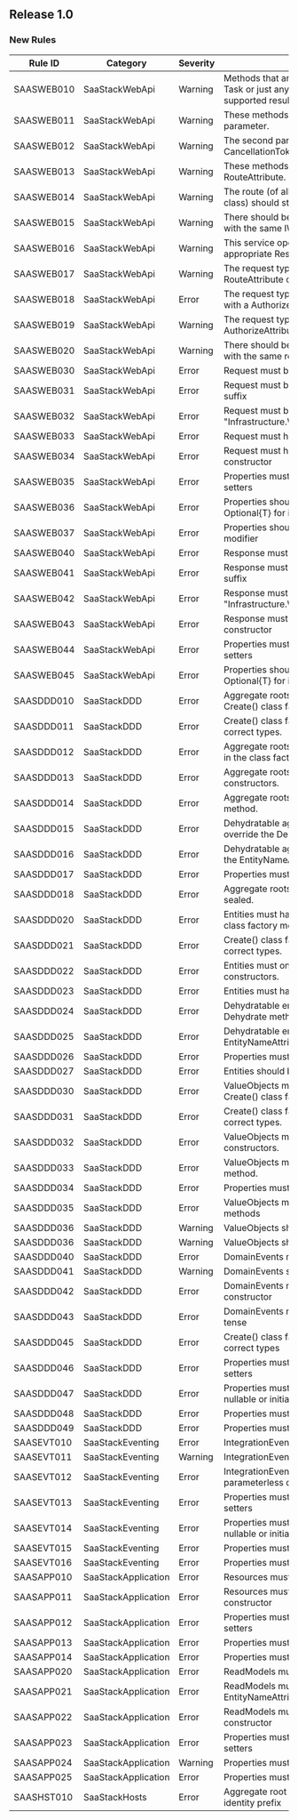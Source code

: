 ## Release 1.0

### New Rules

 Rule ID    | Category            | Severity | Notes                                                                                                     
------------|---------------------|----------|-----------------------------------------------------------------------------------------------------------
 SAASWEB010 | SaaStackWebApi      | Warning  | Methods that are public, should return a Task<T> or just any T, where T is one of the supported results . 
 SAASWEB011 | SaaStackWebApi      | Warning  | These methods must have at least one parameter.                                                           
 SAASWEB012 | SaaStackWebApi      | Warning  | The second parameter can only be a CancellationToken.                                                     
 SAASWEB013 | SaaStackWebApi      | Warning  | These methods must be decorated with a RouteAttribute.                                                    
 SAASWEB014 | SaaStackWebApi      | Warning  | The route (of all these methods in this class) should start with the same path.                           
 SAASWEB015 | SaaStackWebApi      | Warning  | There should be no methods in this class with the same IWebRequest{TResponse}.                            
 SAASWEB016 | SaaStackWebApi      | Warning  | This service operation should return an appropriate Result type for the operation.                        
 SAASWEB017 | SaaStackWebApi      | Warning  | The request type should be declared with a RouteAttribute on it.                                          
 SAASWEB018 | SaaStackWebApi      | Error    | The request type should not be declared with a AuthorizeAttribute on it.                                  
 SAASWEB019 | SaaStackWebApi      | Warning  | The request type should be declared with a AuthorizeAttribute on it.                                      
 SAASWEB020 | SaaStackWebApi      | Warning  | There should be no methods in this class with the same route.                                             
 SAASWEB030 | SaaStackWebApi      | Error    | Request must be public                                                                                    
 SAASWEB031 | SaaStackWebApi      | Error    | Request must be named with "Request" suffix                                                               
 SAASWEB032 | SaaStackWebApi      | Error    | Request must be in namespace "Infrastructure.Web.Api.Operations.Shared"                                   
 SAASWEB033 | SaaStackWebApi      | Error    | Request must have a <see cref="RouteAttribute" />                                                         
 SAASWEB034 | SaaStackWebApi      | Error    | Request must have a parameterless constructor                                                             
 SAASWEB035 | SaaStackWebApi      | Error    | Properties must have public getters and setters                                                           
 SAASWEB036 | SaaStackWebApi      | Error    | Properties should be nullable not Optional{T} for interoperability                                        
 SAASWEB037 | SaaStackWebApi      | Error    | Properties should NOT use required modifier                                                               
 SAASWEB040 | SaaStackWebApi      | Error    | Response must be public                                                                                   
 SAASWEB041 | SaaStackWebApi      | Error    | Response must be named with "Response" suffix                                                             
 SAASWEB042 | SaaStackWebApi      | Error    | Response must be in namespace "Infrastructure.Web.Api.Operations.Shared"                                  
 SAASWEB043 | SaaStackWebApi      | Error    | Response must have a parameterless constructor                                                            
 SAASWEB044 | SaaStackWebApi      | Error    | Properties must have public getters and setters                                                           
 SAASWEB045 | SaaStackWebApi      | Error    | Properties should be nullable not Optional{T} for interoperability                                        
 SAASDDD010 | SaaStackDDD         | Error    | Aggregate roots must have at least one Create() class factory method.                                     
 SAASDDD011 | SaaStackDDD         | Error    | Create() class factory methods must return correct types.                                                 
 SAASDDD012 | SaaStackDDD         | Error    | Aggregate roots must raise a create event in the class factory.                                           
 SAASDDD013 | SaaStackDDD         | Error    | Aggregate roots must only have private constructors.                                                      
 SAASDDD014 | SaaStackDDD         | Error    | Aggregate roots must have a Rehydrate method.                                                             
 SAASDDD015 | SaaStackDDD         | Error    | Dehydratable aggregate roots must override the Dehydrate method.                                          
 SAASDDD016 | SaaStackDDD         | Error    | Dehydratable aggregate roots must declare the EntityNameAttribute.                                        
 SAASDDD017 | SaaStackDDD         | Error    | Properties must not have public setters.                                                                  
 SAASDDD018 | SaaStackDDD         | Error    | Aggregate roots should be marked as sealed.                                                               
 SAASDDD020 | SaaStackDDD         | Error    | Entities must have at least one Create() class factory method.                                            
 SAASDDD021 | SaaStackDDD         | Error    | Create() class factory methods must return correct types.                                                 
 SAASDDD022 | SaaStackDDD         | Error    | Entities must only have private constructors.                                                             
 SAASDDD023 | SaaStackDDD         | Error    | Entities must have a Rehydrate method.                                                                    
 SAASDDD024 | SaaStackDDD         | Error    | Dehydratable entities must override the Dehydrate method.                                                 
 SAASDDD025 | SaaStackDDD         | Error    | Dehydratable entities must declare the EntityNameAttribute.                                               
 SAASDDD026 | SaaStackDDD         | Error    | Properties must not have public setters.                                                                  
 SAASDDD027 | SaaStackDDD         | Error    | Entities should be marked as sealed.                                                                      
 SAASDDD030 | SaaStackDDD         | Error    | ValueObjects must have at least one Create() class factory method.                                        
 SAASDDD031 | SaaStackDDD         | Error    | Create() class factory methods must return correct types.                                                 
 SAASDDD032 | SaaStackDDD         | Error    | ValueObjects must only have private constructors.                                                         
 SAASDDD033 | SaaStackDDD         | Error    | ValueObjects must have a Rehydrate method.                                                                
 SAASDDD034 | SaaStackDDD         | Error    | Properties must not have public setters.                                                                  
 SAASDDD035 | SaaStackDDD         | Error    | ValueObjects must only have immutable methods                                                             
 SAASDDD036 | SaaStackDDD         | Warning  | ValueObjects should be marked as sealed.                                                                  
 SAASDDD036 | SaaStackDDD         | Warning  | ValueObjects should be marked as sealed.                                                                  
 SAASDDD040 | SaaStackDDD         | Error    | DomainEvents must be public                                                                               
 SAASDDD041 | SaaStackDDD         | Warning  | DomainEvents should be sealed                                                                             
 SAASDDD042 | SaaStackDDD         | Error    | DomainEvents must have a parameterless constructor                                                        
 SAASDDD043 | SaaStackDDD         | Error    | DomainEvents must be named in the past tense                                                              
 SAASDDD045 | SaaStackDDD         | Error    | Create() class factory methods must return correct types                                                  
 SAASDDD046 | SaaStackDDD         | Error    | Properties must have public getters and setters                                                           
 SAASDDD047 | SaaStackDDD         | Error    | Properties must be marked required or nullable or initialized                                             
 SAASDDD048 | SaaStackDDD         | Error    | Properties must be nullable not Optional{T}                                                               
 SAASDDD049 | SaaStackDDD         | Error    | Properties must be of correct type                                                                        
 SAASEVT010 | SaaStackEventing    | Error    | IntegrationEvents must be public                                                                          
 SAASEVT011 | SaaStackEventing    | Warning  | IntegrationEvents should be sealed                                                                        
 SAASEVT012 | SaaStackEventing    | Error    | IntegrationEvents must have a parameterless constructor                                                   
 SAASEVT013 | SaaStackEventing    | Error    | Properties must have public getters and setters                                                           
 SAASEVT014 | SaaStackEventing    | Error    | Properties must be marked required or nullable or initialized                                             
 SAASEVT015 | SaaStackEventing    | Error    | Properties must be nullable not Optional{T}                                                               
 SAASEVT016 | SaaStackEventing    | Error    | Properties must be of correct type                                                                        
 SAASAPP010 | SaaStackApplication | Error    | Resources must be public                                                                                  
 SAASAPP011 | SaaStackApplication | Error    | Resources must have a parameterless constructor                                                           
 SAASAPP012 | SaaStackApplication | Error    | Properties must have public getters and setters                                                           
 SAASAPP013 | SaaStackApplication | Error    | Properties must be nullable not Optional{T}                                                               
 SAASAPP014 | SaaStackApplication | Error    | Properties must of correct type                                                                           
 SAASAPP020 | SaaStackApplication | Error    | ReadModels must be public                                                                                 
 SAASAPP021 | SaaStackApplication | Error    | ReadModels must have the EntityNameAttribute                                                              
 SAASAPP022 | SaaStackApplication | Error    | ReadModels must have a parameterless constructor                                                          
 SAASAPP023 | SaaStackApplication | Error    | Properties must have public getters and setters                                                           
 SAASAPP024 | SaaStackApplication | Warning  | Properties must be Optional{T} not nullable                                                               
 SAASAPP025 | SaaStackApplication | Error    | Properties must of correct type                                                                           
 SAASHST010 | SaaStackHosts       | Error    | Aggregate root or Entity should register an identity prefix                                               